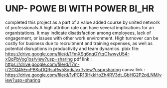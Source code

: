 # UNP- POWE BI WITH POWER BI_HR
completed this project as a part of a value added course by united network of professionals.A high attrition rate can have several implications for an organistations. It may indicate disatisfaction among employees, lack of engagement, or issues with other work environment. High turnover can be costly for business due to recruitment and training expenses, as well as potential disruptions in productivity and team dynamics. 
pbix file: https://drive.google.com/file/d/1FmXSg6nqGYtqC1wwyU54-xQqPbVog1os/view?usp=sharing
pdf link : https://drive.google.com/file/d/17m-i72OQ45EmPBKoDQRsuRw58qdiJvxI/view?usp=sharing
canva link : https://drive.google.com/file/d/1vPCR13HkkHoZh4RV3dt_GbHG2P2pjLNM/view?usp=sharing
